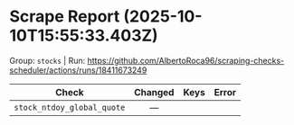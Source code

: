# Scrape Report (2025-10-10T15:55:33.403Z)

Group: `stocks`  |  Run: https://github.com/AlbertoRoca96/scraping-checks-scheduler/actions/runs/18411673249

| Check | Changed | Keys | Error |
|---|:---:|:--|:--|
| `stock_ntdoy_global_quote` | — |  |  |
